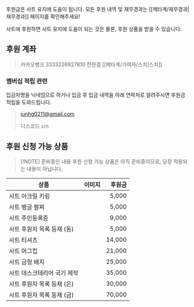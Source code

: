 후원금은 사트 유지에 도움이 됩니다. 모든 후원 내역 및 재무경과는 [[메타계/재무경과|재무경과]] 페이지를 확인해주세요!

사트에 후원하면 사트 유지에 도움이 되는 것은 물론, 후원 상품을 받을 수 있습니다.

## 후원 계좌
> 카카오뱅크 3333226927810 전한결 [[메타계/기여자/스치|스치]]

### 멤버십 적립 관련
입금자명을 닉네임으로 하거나 입금 후 입금 내역을 아래 연락처로 알려주시면 후원금 적립을 도와드립니다.

> junhg0211@gmail.com
> 
> 디스코드 `sch`

## 후원 신청 가능 상품

> [!NOTE] 준비중인 내용
> 후원 신청 가능 상품은 아직 준비중이므로, 당장 적용되는 내용이 아닙니다.

| 상품               | 이미지 |    후원금 |
| ---------------- | :-: | -----: |
| 사트 아크릴 키링        |     |  5,000 |
| 사트 뱅글 팔찌         |     |  5,000 |
| 사트 주민등록증         |     |  9,000 |
| 사트 후원자 목록 등재 (동) |     |  5,000 |
| 사트 티셔츠           |     | 14,000 |
| 사트 머그컵           |     | 21,000 |
| 사트 금형 배지         |     | 25,000 |
| 사트 데스크테리어 국기 제작  |     | 35,000 |
| 사트 후원자 목록 등재 (은) |     | 30,000 |
| 사트 후원자 목록 등재 (금) |     | 70,000 |

